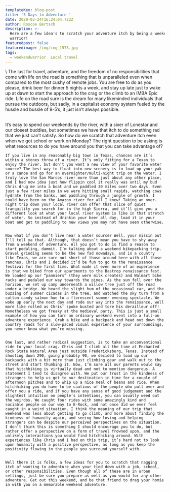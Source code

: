 ```yaml
---
templateKey: blog-post
title: '3 Days to Adventure '
date: 2020-03-24T16:24:04.722Z
author: Roscoe Bertsch
description: >-
  Here are a few idea's to scratch your adventure itch by being a weekend
  warrior!
featuredpost: false
featuredimage: /img/img_1573.jpg
tags:
  - weekendwarrior  Local travel
---
```

\    The lust for travel, adventure, and the freedom of no responsibilities that come with life on the road is something that is unparalleled even when compared to the most cushy of remote jobs. You are free to do as you please, drink beer for dinner 5 nights a week, and stay up late just to wake up at dawn to start the approach to the crag or the climb to an IMBA Epic ride. Life on the road sure is the dream for many likeminded individuals that pursue the outdoors, but sadly, in a capitalist economy system fueled by the hussle and bussle of 9-5’s, it just isn’t always possible.

\
	It’s easy to spend our weekends by the river, with a sixer of Lonestar and our closest buddies, but sometimes we have that itch to do something rad that we just can’t satisfy. So how do we scratch that adventure itch even when we got school or work on Monday? The right question to be asking is what resources to do you have around you that you can take advantage of?


	If you live in any reasonably big town in Texas, chances are it’s within a stones throw of a river. It’s only fitting for a Texan to enjoy the river, but don’t you want a new view of your favorite water source? The best way to float into new scenery is to load up your yak or a canoe and go for an overnighter/multi-night trip on the water. I truly love the San Marcos river more than just about any other place, and I had now idea just how flippin cool it really was until my bud Chris drug me into a boat and we paddled 30 miles over two days. Even just a few river miles in we were hitting small rapids, watching cows hydrate from the banks, and paddling through a jungle of growth. I could have been on the Amazon river for all I knew! Taking an over-night trip down your local river can offer that slice of quiet tranquility you search for in the high Sierra, and it’ll give you a different look at what your local river system is like in that stretch of water. So instead of drinkin your beer all day, load it in your boat and get to paddling to new views you may not have seen otherwise. 


	Now what if you don’t live near a water source? Well, your missin out I’ll tell ya that. Although, that doesn’t mean you have to shy away from a weekend of adventure. All you got to do is find a reason to start pedaling, dammit. I’m talking about a weekend bikepacking trip. Gravel grinding seems to be the new fad nowadays, and in a country like Texas, we are sure not short of those around here with all those ranches. Chris and I decided it’d be fun to go to the renaissance festival for the first time. What made it even more of an experience is that we biked from our apartments to the Bastrop renaissance fest. We loaded up our “panniers” (they were milk creates) and Walmart bike racks and pedaled our way towards the pines. As the sun fell over the horizon, we set up camp underneath a willow tree just off the road under a bridge. We heard the slight hum of the occasional car, and the buzzing of summer cicadas in the tree, and watched the sky turn from a cotton candy salmon hue to a florescent summer evening spectacle. We woke up early the next day and rode our way into the renaissance, well more like rolled as Chris’ spoke busted and tore his derailleur off! Nonetheless we got freaky at the medieval party. This is just a small example of how you can turn an ordinary weekend event into a full-on adventure experience. Grab a bike and a backpack and head out down the country roads for a slow-paced visual experience of your surroundings, you never know what you’re missing. 


	One last, and rather radical suggestion, is to take an unconventional ride to your local crag. Chris and I climb all the time at Enchanted Rock State Natural Area just outside Fredericksburg, Texas. Instead of shooting down 290, going probably 90, we decided to load up our backpacks with a bit more than just climbing gear and walk out to the street and start thumbing it. Now, I’m sure all our parents would say that hitchhiking is virtually dead and not to mention dangerous. A statement I tend to disagree with. We put our trust in the kindness of strangers to help us get to our destination in time for a couple of afternoon pitches and to whip up a nice meal of beans and rice. When hitchhiking you do have to be cautious of the people who pull over and offer you a ride, and if you have any sense of good judgement and the slightest intuition on people’s intentions, you can usually weed out the weirdos. We caught four rides with some amazingly kind and sociable people on our way to E-Rock, and not once did we ever feel caught in a weird situation. I think the meaning of our trip that weekend was less about getting to go climb, and more about finding the kindness of humanity again, and seeing how loving and helping strangers can be despite our perceived perspectives on the situation. I don’t think this is something I should encourage you to do, but rather offer a perspective on a form of travel frowned upon, and the unlikely interactions you would find hitchhiking around. With experiences like Chris and I had on this trip, it’s hard not to look upon humanity with a positive perspective, as long as you keep the positivity flowing in the people you surround yourself with. 


	Well there it is folks, a few ideas for you to scratch that nagging itch of wanting to adventure when your tied down with a job, school, or other responsibilities. Even though all of these are in urban settings, just be sure you prepare as well as you would for any other adventure. Get out this weekend, and be that friend to drag your homie in with you on a memorable weekend adventure.
